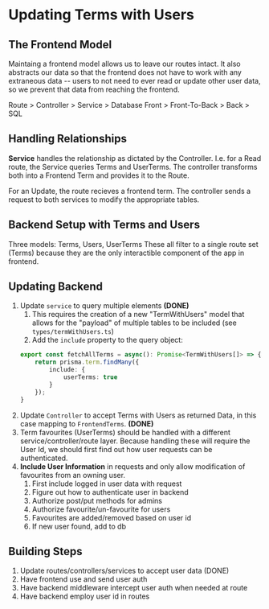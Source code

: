 # Updating Terms with Users
## The Frontend Model
Maintaing a frontend model allows us to leave our routes intact.
It also abstracts our data so that the frontend does not have to work with any extraneous data -- users to not need to ever read or update other user data, so we prevent that data from reaching the frontend.

Route > Controller > Service > Database
Front > Front-To-Back > Back > SQL

## Handling Relationships
**Service** handles the relationship as dictated by the Controller.
I.e. for a Read route, the Service queries Terms and UserTerms.
The controller transforms both into a Frontend Term and provides it to the Route.

For an Update, the route recieves a frontend term. The controller sends a request
to both services to modify the appropriate tables.

## Backend Setup with Terms and Users
Three models: Terms, Users, UserTerms
These all filter to a single route set (Terms) because they are the only interactible component of the app in frontend.

## Updating Backend
1. Update `service` to query multiple elements **(DONE)**
   1. This requires the creation of a new "TermWithUsers" model that allows for the "payload" of multiple tables to be included (see `types/termWithUsers.ts`)
   2. Add the `include` property to the query object:
    ```ts
    export const fetchAllTerms = async(): Promise<TermWithUsers[]> => {
        return prisma.term.findMany({
            include: {
                userTerms: true
            }
        });
    }
    ```
2. Update `Controller` to accept Terms with Users as returned Data, in this case mapping to `FrontendTerms`. **(DONE)**
3. Term favourites (UserTerms) should be handled with a different service/controller/route layer. Because handling these will require the User Id, we should first find out how user requests can be authenticated.
4. **Include User Information** in requests and only allow modification of favourites from an owning user.
   1. First include logged in user data with request
   2. Figure out how to authenticate user in backend
   3. Authorize post/put methods for admins
   4. Authorize favourite/un-favourite for users
   5. Favourites are added/removed based on user id
   6. If new user found, add to db

## Building Steps
1. Update routes/controllers/services to accept user data (DONE)
2. Have frontend use and send user auth
3. Have backend middleware intercept user auth when needed at route
4. Have backend employ user id in routes